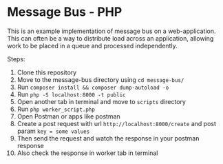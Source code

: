 # Message Bus - PHP

This is an example implementation of message bus on a web-application. This can often be a way to distribute load 
across an application, allowing work to be placed in a queue and processed independently. 

Steps: 

1. Clone this repository
2. Move to the message-bus directory using `cd message-bus/`
3. Run `composer install && composer dump-autoload -o`
4. Run `php -S localhost:8000 -t public`
5. Open another tab in terminal and move to `scripts` directory
6. Run `php worker_script.php`
7. Open Postman or apps like postman
8. Create a post request with url `http://localhost:8000/create` and post param `key = some values`
9. Then send the request and watch the response in your postman response 
10. Also check the response in worker tab in terminal 